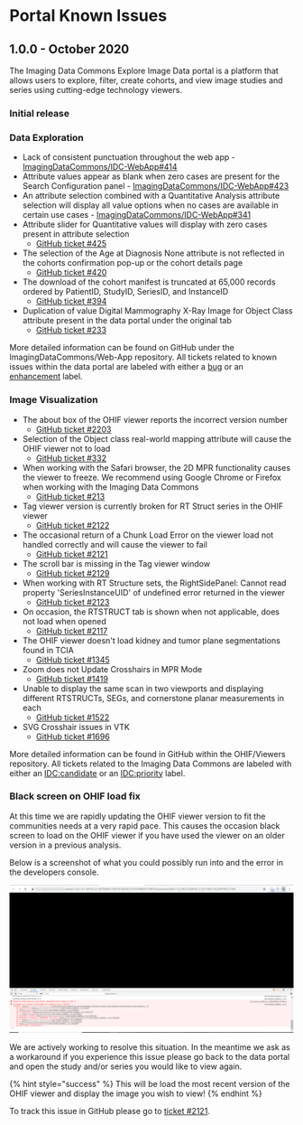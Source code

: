 # Portal Known Issues

## 1.0.0 - October 2020

The Imaging Data Commons Explore Image Data portal is a platform that allows users to explore, filter, create cohorts, and view image studies and series using cutting-edge technology viewers.

### Initial release

### **Data Exploration**

* Lack of consistent punctuation throughout the web app - [ImagingDataCommons/IDC-WebApp\#414](https://github.com/ImagingDataCommons/IDC-WebApp/issues/414)
* Attribute values appear as blank when zero cases are present for the Search Configuration panel - [ImagingDataCommons/IDC-WebApp\#423](https://github.com/ImagingDataCommons/IDC-WebApp/issues/423)
* An attribute selection combined with a Quantitative Analysis attribute selection will display all value options when no cases are available in certain use cases - [ImagingDataCommons/IDC-WebApp\#341](https://github.com/ImagingDataCommons/IDC-WebApp/issues/341)
* Attribute slider for Quantitative values will display with zero cases present in attribute selection
  * [GitHub ticket \#425](https://github.com/ImagingDataCommons/IDC-WebApp/issues/425) 
* The selection of the Age at Diagnosis None attribute is not reflected in the cohorts confirmation pop-up or the cohort details page
  * [GitHub ticket \#420](https://github.com/ImagingDataCommons/IDC-WebApp/issues/420)
* The download of the cohort manifest is truncated at 65,000 records ordered by PatientID, StudyID, SeriesID, and InstanceID
  * [GitHub ticket \#394](https://github.com/ImagingDataCommons/IDC-WebApp/issues/394)
* Duplication of value Digital Mammography X-Ray Image  for Object Class attribute present in the data portal under the original tab
  * [GitHub ticket \#233](https://github.com/ImagingDataCommons/IDC-WebApp/issues/233)

More detailed information can be found on GitHub under the ImagingDataCommons/Web-App repository. All tickets related to known issues within the data portal are labeled with either a [bug](https://github.com/ImagingDataCommons/IDC-WebApp/issues?q=is%3Aissue+is%3Aopen+label%3Abug) or an [enhancement](https://github.com/ImagingDataCommons/IDC-WebApp/issues?q=is%3Aissue+is%3Aopen+label%3Aenhancement) label.

### **Image Visualization**

* The about box of the OHIF viewer reports the incorrect version number
  * [GitHub ticket \#2203](https://github.com/OHIF/Viewers/issues/2023)
* Selection of the Object class real-world mapping attribute will cause the OHIF viewer not to load
  * [GitHub ticket \#332](https://github.com/ImagingDataCommons/IDC-WebApp/issues/332)
* When working with the Safari browser, the 2D MPR functionality causes the viewer to freeze. We recommend using Google Chrome or Firefox when working with the Imaging Data Commons
  * [GitHub ticket \#213](https://github.com/ImagingDataCommons/IDC-WebApp/issues/213)
* Tag viewer version is currently broken for RT Struct series in the OHIF viewer
  * [GitHub ticket \#2122](https://github.com/OHIF/Viewers/issues/2122)
* The occasional return of a Chunk Load Error on the viewer load not handled correctly and will cause the viewer to fail
  * [GitHub ticket \#2121](https://github.com/OHIF/Viewers/issues/2121)
* The scroll bar is missing in the Tag viewer window
  * [GitHub ticket \#2129](https://github.com/OHIF/Viewers/issues/2129)
* When working with RT Structure sets, the RightSidePanel: Cannot read property 'SeriesInstanceUID' of undefined error returned in the viewer
  * [GitHub ticket \#2123](https://github.com/OHIF/Viewers/issues/2123)
* On occasion, the RTSTRUCT tab is shown when not applicable, does not load when opened
  * [GitHub ticket \#2117](https://github.com/OHIF/Viewers/issues/2117)
* The OHIF viewer doesn't load  kidney and tumor plane segmentations found in TCIA
  * [GitHub ticket \#1345](https://github.com/OHIF/Viewers/issues/1345)
* Zoom does not Update Crosshairs in MPR Mode
  * [GitHub ticket \#1419](https://github.com/OHIF/Viewers/issues/1419)
* Unable to display the same scan in two viewports and displaying different RTSTRUCTs, SEGs, and cornerstone planar measurements in each
  * [GitHub ticket \#1522](https://github.com/OHIF/Viewers/issues/1522)
* SVG Crosshair issues in VTK
  * [GitHub ticket \#1696](https://github.com/OHIF/Viewers/issues/1696)

More detailed information can be found in GitHub within the OHIF/Viewers repository. All tickets related to the Imaging Data Commons are labeled with either an [IDC:candidate](https://github.com/OHIF/Viewers/labels/IDC%3Acandidate) or an [IDC:priority](https://github.com/OHIF/Viewers/labels/IDC%3Apriority) label.

### Black screen on OHIF load fix

At this time we are rapidly updating the OHIF viewer version to fit the communities needs at a very rapid pace. This causes the occasion black screen to load on the OHIF viewer if you have used the viewer on an older version in a previous analysis. 

Below is a screenshot of what you could possibly run into and the error in the developers console.

![](../.gitbook/assets/96320286-dbc51680-0fc6-11eb-81ba-290e940f2f3f.png)

We are actively working to resolve this situation. In the meantime we ask as a workaround if you experience this issue please go back to the data portal and open the study and/or series you would like to view again. 

{% hint style="success" %}
This will be load the most recent version of the OHIF viewer and display the image you wish to view!
{% endhint %}

To track this issue in GitHub please go to [ticket \#2121](https://github.com/OHIF/Viewers/issues/2121). 

